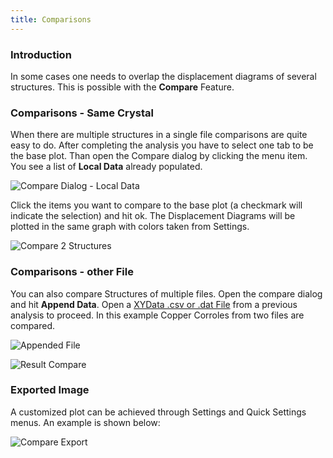 ```yaml
---
title: Comparisons
---
```

### Introduction

In some cases one needs to overlap the displacement diagrams of several structures. This is possible with the **Compare** Feature. 

### Comparisons  - Same Crystal

When there are multiple structures in a single file comparisons are quite easy to do. After completing the analysis you have to select one tab to be the base plot. Than open the Compare dialog by clicking the menu item. You see a list of **Local Data** already populated.

![Compare Dialog - Local Data](/uploads/compare1.png)

Click the items you want to compare to the base plot (a checkmark will indicate the selection) and hit ok. The Displacement Diagrams will be plotted in the same graph with colors taken from Settings.

![Compare 2 Structures](/uploads/compare2.png)

### Comparisons - other File

You can also compare Structures of multiple files. Open the compare dialog and hit **Append Data**. Open a [XYData .csv or .dat File](/docs/analysis/export-plots-and-data) from a previous analysis to proceed. In this example Copper Corroles from two files are compared.

![Appended File](/uploads/appended.png)

![Result Compare](/uploads/compare4.png)

### Exported Image

A customized plot can be achieved through Settings and Quick Settings menus. An example is shown below:

![Compare Export](/uploads/1978931compare_graph.png)